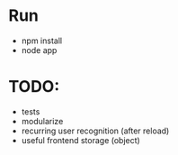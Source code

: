 Run
=====
* npm install
* node app

TODO:
=====
* tests
* modularize
* recurring user recognition (after reload)
* useful frontend storage (object)
